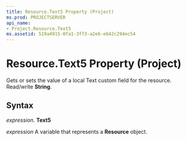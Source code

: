 ```yaml
---
title: Resource.Text5 Property (Project)
ms.prod: PROJECTSERVER
api_name:
- Project.Resource.Text5
ms.assetid: 519a4915-0fa1-3ff3-a2e6-e642c294ec54
---
```



# Resource.Text5 Property (Project)

Gets or sets the value of a local Text custom field for the resource. Read/write  **String**.


## Syntax

 _expression_. **Text5**

 _expression_ A variable that represents a **Resource** object.


